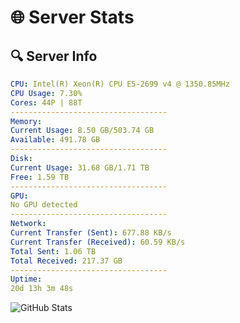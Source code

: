 # 🌐 Server Stats
## 🔍 Server Info
```yaml
CPU: Intel(R) Xeon(R) CPU E5-2699 v4 @ 1350.85MHz
CPU Usage: 7.30%
Cores: 44P | 88T
-----------------------------------
Memory:
Current Usage: 8.50 GB/503.74 GB
Available: 491.78 GB
-----------------------------------
Disk:
Current Usage: 31.68 GB/1.71 TB
Free: 1.59 TB
-----------------------------------
GPU:
No GPU detected
-----------------------------------
Network:
Current Transfer (Sent): 677.88 KB/s
Current Transfer (Received): 60.59 KB/s
Total Sent: 1.06 TB
Total Received: 217.37 GB
-----------------------------------
Uptime:
20d 13h 3m 48s
```
![GitHub Stats](https://img.shields.io/badge/Updated-2025-05-10_06:12:36-blue)